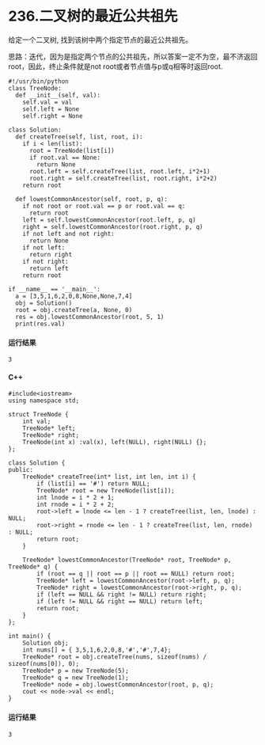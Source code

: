 # 236.二叉树的最近公共祖先
给定一个二叉树, 找到该树中两个指定节点的最近公共祖先。

思路：迭代，因为是指定两个节点的公共祖先，所以答案一定不为空，最不济返回root，因此，终止条件就是not root或者节点值与p或q相等时返回root.

    #!/usr/bin/python
    class TreeNode:
      def __init__(self, val):
        self.val = val
        self.left = None
        self.right = None

    class Solution:
      def createTree(self, list, root, i):
        if i < len(list):
          root = TreeNode(list[i])
          if root.val == None:
            return None
          root.left = self.createTree(list, root.left, i*2+1)
          root.right = self.createTree(list, root.right, i*2+2)
        return root

      def lowestCommonAncestor(self, root, p, q):
        if not root or root.val == p or root.val == q:
          return root
        left = self.lowestCommonAncestor(root.left, p, q)
        right = self.lowestCommonAncestor(root.right, p, q)
        if not left and not right:
          return None
        if not left:
          return right
        if not right:
          return left
        return root

    if __name__ == '__main__':
      a = [3,5,1,6,2,0,8,None,None,7,4]
      obj = Solution()
      root = obj.createTree(a, None, 0)
      res = obj.lowestCommonAncestor(root, 5, 1)
      print(res.val)
      
#### 运行结果
    3

#### C++

    #include<iostream>
    using namespace std;

    struct TreeNode {
        int val;
        TreeNode* left;
        TreeNode* right;
        TreeNode(int x) :val(x), left(NULL), right(NULL) {};
    };

    class Solution {
    public:
        TreeNode* createTree(int* list, int len, int i) {
            if (list[i] == '#') return NULL;
            TreeNode* root = new TreeNode(list[i]);
            int lnode = i * 2 + 1;
            int rnode = i * 2 + 2;
            root->left = lnode <= len - 1 ? createTree(list, len, lnode) : NULL;
            root->right = rnode <= len - 1 ? createTree(list, len, rnode) : NULL;
            return root;
        }

        TreeNode* lowestCommonAncestor(TreeNode* root, TreeNode* p, TreeNode* q) {
            if (root == q || root == p || root == NULL) return root;
            TreeNode* left = lowestCommonAncestor(root->left, p, q);
            TreeNode* right = lowestCommonAncestor(root->right, p, q);
            if (left == NULL && right != NULL) return right;
            if (left != NULL && right == NULL) return left;
            return root;
        }
    };

    int main() {
        Solution obj;
        int nums[] = { 3,5,1,6,2,0,8,'#','#',7,4};
        TreeNode* root = obj.createTree(nums, sizeof(nums) / sizeof(nums[0]), 0);
        TreeNode* p = new TreeNode(5);
        TreeNode* q = new TreeNode(1);
        TreeNode* node = obj.lowestCommonAncestor(root, p, q);
        cout << node->val << endl;
    }
    
#### 运行结果
    3
